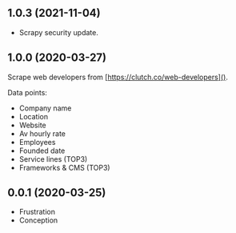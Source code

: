 1.0.3 (2021-11-04)
------------------

- Scrapy security update.


1.0.0 (2020-03-27)
------------------

Scrape web developers from [https://clutch.co/web-developers]().

Data points:

- Company name
- Location
- Website
- Av hourly rate
- Employees
- Founded date
- Service lines (TOP3)
- Frameworks & CMS (TOP3)


0.0.1 (2020-03-25)
------------------

- Frustration
- Conception
